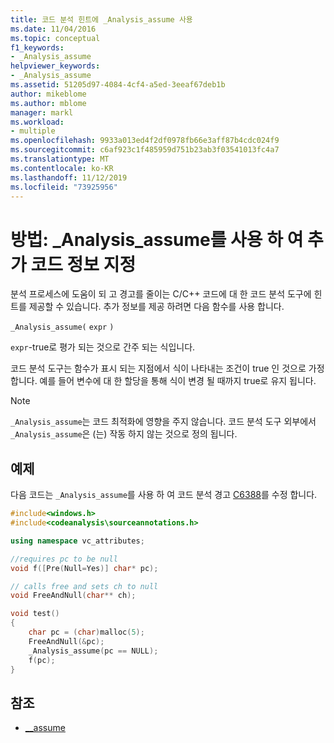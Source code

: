 ```yaml
---
title: 코드 분석 힌트에 _Analysis_assume 사용
ms.date: 11/04/2016
ms.topic: conceptual
f1_keywords:
- _Analysis_assume
helpviewer_keywords:
- _Analysis_assume
ms.assetid: 51205d97-4084-4cf4-a5ed-3eeaf67deb1b
author: mikeblome
ms.author: mblome
manager: markl
ms.workload:
- multiple
ms.openlocfilehash: 9933a013ed4f2df0978fb66e3aff87b4cdc024f9
ms.sourcegitcommit: c6af923c1f485959d751b23ab3f03541013fc4a7
ms.translationtype: MT
ms.contentlocale: ko-KR
ms.lasthandoff: 11/12/2019
ms.locfileid: "73925956"
---
```

# <a name="how-to-specify-additional-code-information-by-using-_analysis_assume"></a>방법: _Analysis_assume를 사용 하 여 추가 코드 정보 지정

분석 프로세스에 도움이 되 고 경고를 줄이는 C/C++ 코드에 대 한 코드 분석 도구에 힌트를 제공할 수 있습니다. 추가 정보를 제공 하려면 다음 함수를 사용 합니다.

`_Analysis_assume(`  `expr`  `)`

`expr`-true로 평가 되는 것으로 간주 되는 식입니다.

코드 분석 도구는 함수가 표시 되는 지점에서 식이 나타내는 조건이 true 인 것으로 가정 합니다. 예를 들어 변수에 대 한 할당을 통해 식이 변경 될 때까지 true로 유지 됩니다.

> [!NOTE]
> `_Analysis_assume`는 코드 최적화에 영향을 주지 않습니다. 코드 분석 도구 외부에서 `_Analysis_assume`은 (는) 작동 하지 않는 것으로 정의 됩니다.

## <a name="example"></a>예제

다음 코드는 `_Analysis_assume`를 사용 하 여 코드 분석 경고 [C6388](../code-quality/c6388.md)를 수정 합니다.

```cpp
#include<windows.h>
#include<codeanalysis\sourceannotations.h>

using namespace vc_attributes;

//requires pc to be null
void f([Pre(Null=Yes)] char* pc);

// calls free and sets ch to null
void FreeAndNull(char** ch);

void test()
{
    char pc = (char)malloc(5);
    FreeAndNull(&pc);
    _Analysis_assume(pc == NULL);
    f(pc);
}
```

## <a name="see-also"></a>참조

- [__assume](/cpp/intrinsics/assume)
